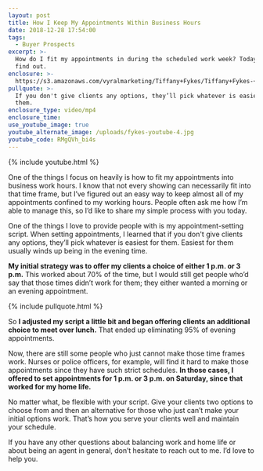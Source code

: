 ```yaml
---
layout: post
title: How I Keep My Appointments Within Business Hours
date: 2018-12-28 17:54:00
tags:
  - Buyer Prospects
excerpt: >-
  How do I fit my appointments in during the scheduled work week? Today you’ll
  find out.
enclosure: >-
  https://s3.amazonaws.com/vyralmarketing/Tiffany+Fykes/Tiffany+Fykes-+How+I+Keep+My+Appointments+Within+Business+Hours.mp4
pullquote: >-
  If you don't give clients any options, they’ll pick whatever is easiest for
  them.
enclosure_type: video/mp4
enclosure_time:
use_youtube_image: true
youtube_alternate_image: /uploads/fykes-youtube-4.jpg
youtube_code: RMgQVh_bi4s
---
```


{% include youtube.html %}

One of the things I focus on heavily is how to fit my appointments into business work hours. I know that not every showing can necessarily fit into that time frame, but I’ve figured out an easy way to keep almost all of my appointments confined to my working hours. People often ask me how I’m able to manage this, so I’d like to share my simple process with you today.

One of the things I love to provide people with is my appointment-setting script. When setting appointments, I learned that if you don't give clients any options, they’ll pick whatever is easiest for them. Easiest for them usually winds up being in the evening time.

**My initial strategy was to offer my clients a choice of either 1 p.m. or 3 p.m.** This worked about 70% of the time, but I would still get people who’d say that those times didn’t work for them; they either wanted a morning or an evening appointment.

{% include pullquote.html %}

So **I adjusted my script a little bit and began offering clients an additional choice to meet over lunch.** That ended up eliminating 95% of evening appointments.

Now, there are still some people who just cannot make those time frames work. Nurses or police officers, for example, will find it hard to make those appointments since they have such strict schedules. **In those cases, I offered to set appointments for 1 p.m. or 3 p.m. on Saturday, since that worked for my home life.**

No matter what, be flexible with your script. Give your clients two options to choose from and then an alternative for those who just can’t make your initial options work. That’s how you serve your clients well and maintain your schedule.

If you have any other questions about balancing work and home life or about being an agent in general, don’t hesitate to reach out to me. I’d love to help you.